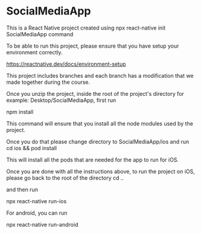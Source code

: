# SocialMediaApp

This is a React Native project created using npx react-native init SocialMediaApp command

To be able to run this project, please ensure that you have setup your environment correctly.

https://reactnative.dev/docs/environment-setup

This project includes branches and each branch has a modification that we made together during the course.

Once you unzip the project, inside the root of the project's directory for example: Desktop/SocialMediaApp, first run

npm install

This command will ensure that you install all the node modules used by the project.

Once you do that please change directory to SocialMediaApp/ios and run cd ios && pod install

This will install all the pods that are needed for the app to run for iOS.

Once you are done with all the instructions above, to run the project on iOS, please go back to the root of the directory cd ..

and then run

npx react-native run-ios

For android, you can run

npx react-native run-android
